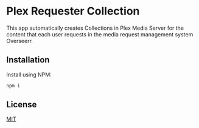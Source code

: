 # Plex Requester Collection

This app automatically creates Collections in Plex Media Server for the content that each user requests in the media request management system Overseerr.

## Installation

Install using NPM:

```bash
npm i
```

<!-- 

## Usage

```python
import foobar

# returns 'words'
foobar.pluralize('word')

# returns 'geese'
foobar.pluralize('goose')

# returns 'phenomenon'
foobar.singularize('phenomena')
```

## Contributing

Pull requests are welcome. For major changes, please open an issue first
to discuss what you would like to change.

Please make sure to update tests as appropriate. 

-->

## License

[MIT](https://choosealicense.com/licenses/mit/)